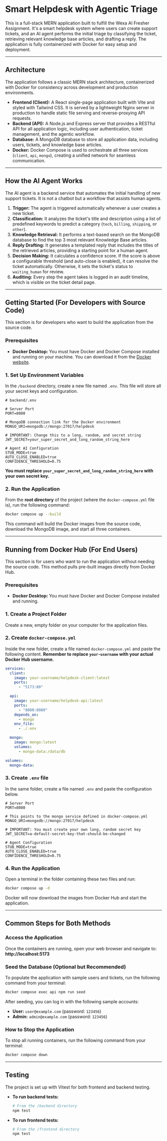 # Smart Helpdesk with Agentic Triage

This is a full-stack MERN application built to fulfill the Wexa AI Fresher Assignment. It's a smart helpdesk system where users can create support tickets, and an AI agent performs the initial triage by classifying the ticket, retrieving relevant knowledge base articles, and drafting a reply. The application is fully containerized with Docker for easy setup and deployment.

---

## Architecture

The application follows a classic MERN stack architecture, containerized with Docker for consistency across development and production environments.

* **Frontend (Client):** A React single-page application built with Vite and styled with Tailwind CSS. It is served by a lightweight Nginx server in production to handle static file serving and reverse-proxying API requests.
* **Backend (API):** A Node.js and Express server that provides a RESTful API for all application logic, including user authentication, ticket management, and the agentic workflow.
* **Database:** A MongoDB database to store all application data, including users, tickets, and knowledge base articles.
* **Docker:** Docker Compose is used to orchestrate all three services (`client`, `api`, `mongo`), creating a unified network for seamless communication.

---

## How the AI Agent Works

The AI agent is a backend service that automates the initial handling of new support tickets. It is not a chatbot but a workflow that assists human agents.

1.  **Trigger:** The agent is triggered automatically whenever a user creates a new ticket.
2.  **Classification:** It analyzes the ticket's title and description using a list of predefined keywords to predict a category (`tech`, `billing`, `shipping`, or `other`).
3.  **Knowledge Retrieval:** It performs a text-based search on the MongoDB database to find the top 3 most relevant Knowledge Base articles.
4.  **Reply Drafting:** It generates a templated reply that includes the titles of the retrieved articles, providing a starting point for a human agent.
5.  **Decision Making:** It calculates a confidence score. If the score is above a configurable threshold (and auto-close is enabled), it can resolve the ticket automatically. Otherwise, it sets the ticket's status to `waiting_human` for review.
6.  **Auditing:** Every step the agent takes is logged in an audit timeline, which is visible on the ticket detail page.

---

## Getting Started (For Developers with Source Code)

This section is for developers who want to build the application from the source code.

### Prerequisites

* **Docker Desktop:** You must have Docker and Docker Compose installed and running on your machine. You can download it from the [Docker website](https://www.docker.com/products/docker-desktop/).

### 1. Set Up Environment Variables

In the `/backend` directory, create a new file named `.env`. This file will store all your secret keys and configuration.

```env
# backend/.env

# Server Port
PORT=8080

# MongoDB connection link for the Docker environment
MONGO_URI=mongodb://mongo:27017/helpdesk

# IMPORTANT: Change this to a long, random, and secret string
JWT_SECRET=your_super_secret_and_long_random_string_here

# Agent AI Configuration
STUB_MODE=true
AUTO_CLOSE_ENABLED=true
CONFIDENCE_THRESHOLD=0.75
```

**You must replace `your_super_secret_and_long_random_string_here` with your own secret key.**

### 2. Run the Application

From the **root directory** of the project (where the `docker-compose.yml` file is), run the following command:

```sh
docker compose up --build
```

This command will build the Docker images from the source code, download the MongoDB image, and start all three containers.

---

## Running from Docker Hub (For End Users)

This section is for users who want to run the application without needing the source code. This method pulls pre-built images directly from Docker Hub.

### Prerequisites

* **Docker Desktop:** You must have Docker and Docker Compose installed and running.

### 1. Create a Project Folder

Create a new, empty folder on your computer for the application files.

### 2. Create `docker-compose.yml`

Inside the new folder, create a file named `docker-compose.yml` and paste the following content. **Remember to replace `your-username` with your actual Docker Hub username.**

```yaml
services:
  client:
    image: your-username/helpdesk-client:latest
    ports:
      - "5173:80"

  api:
    image: your-username/helpdesk-api:latest
    ports:
      - "8080:8080"
    depends_on:
      - mongo
    env_file:
      - ./.env

  mongo:
    image: mongo:latest
    volumes:
      - mongo-data:/data/db

volumes:
  mongo-data:
```

### 3. Create `.env` file

In the same folder, create a file named `.env` and paste the configuration below.

```env
# Server Port
PORT=8080

# This points to the mongo service defined in docker-compose.yml
MONGO_URI=mongodb://mongo:27017/helpdesk

# IMPORTANT: You must create your own long, random secret key
JWT_SECRET=a-default-secret-key-that-should-be-changed

# Agent Configuration
STUB_MODE=true
AUTO_CLOSE_ENABLED=true
CONFIDENCE_THRESHOLD=0.75
```

### 4. Run the Application

Open a terminal in the folder containing these two files and run:

```sh
docker compose up -d
```

Docker will now download the images from Docker Hub and start the application.

---

## Common Steps for Both Methods

### Access the Application

Once the containers are running, open your web browser and navigate to:
**http://localhost:5173**

### Seed the Database (Optional but Recommended)

To populate the application with sample users and tickets, run the following command from your terminal:

```sh
docker compose exec api npm run seed
```

After seeding, you can log in with the following sample accounts:

* **User:** `user@example.com` (password: `123456`)
* **Admin:** `admin@example.com` (password: `123456`)

### How to Stop the Application

To stop all running containers, run the following command from your terminal:

```sh
docker compose down
```

---

## Testing

The project is set up with Vitest for both frontend and backend testing.

* **To run backend tests:**

  ```sh
  # From the /backend directory
  npm test
  ```

* **To run frontend tests:**

  ```sh
  # From the /frontend directory
  npm test

